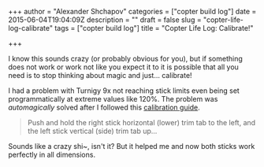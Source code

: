 +++
author = "Alexander Shchapov"
categories = ["copter build log"]
date = 2015-06-04T19:04:09Z
description = ""
draft = false
slug = "copter-life-log-calibrate"
tags = ["copter build log"]
title = "Copter Life Log: Calibrate!"

+++

I know this sounds crazy (or probably obvious for you), but if something does not work or work not like you expect it to it is possible that all you need is to stop thinking about magic and just... calibrate!

I had a problem with Turnigy 9x not reaching stick limits even being set programmatically at extreme values like 120%. The problem was _automagically_ solved after I followed this [calibration guide](http://dl.btc.pl/kamami_wa/hk_8992_14.pdf).

> Push and hold the right stick horizontal (lower) trim tab to the left, and the left stick vertical (side)
trim tab up...

Sounds like a crazy shi~, isn't it? But it helped me and now both sticks work perfectly in all dimensions.

